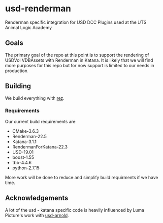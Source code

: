 # usd-renderman
Renderman specific integration for USD DCC Plugins used at the UTS Animal Logic Academy

## Goals
The primary goal of the repo at this point is to support the rendering of USDVol VDBAssets with Renderman in Katana. It is likely that we will find more purposes for this repo but for now support is limited to our needs in production.

## Building
We build everything with [rez](https://github.com/nerdvegas/rez).

### Requirements
Our current build requirements are
 * CMake-3.6.3
 * Renderman-22.5
 * Katana-3.1.1
 * RendermanForKatana-22.3
 * USD-19.01
 * boost-1.55
 * tbb-4.4.6
 * python-2.7.15

More work will be done to reduce and simplify build requirments if we have time.

## Acknowledgements
A lot of the usd - katana specific code is heavily influenced by Luma Picture's work with [usd-arnold](https://github.com/LumaPictures/usd-arnold).

